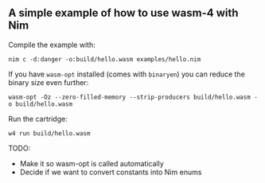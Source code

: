 ## A simple example of how to use wasm-4 with Nim

Compile the example with:
```
nim c -d:danger -o:build/hello.wasm examples/hello.nim
```

If you have `wasm-opt` installed (comes with `binaryen`) you can reduce the binary size even further:
```
wasm-opt -Oz --zero-filled-memory --strip-producers build/hello.wasm -o build/hello.wasm
```

Run the cartridge:
```
w4 run build/hello.wasm
```

TODO:
- Make it so wasm-opt is called automatically
- Decide if we want to convert constants into Nim enums
